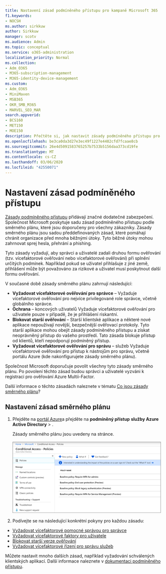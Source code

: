 ```yaml
---
title: Nastavení zásad podmíněného přístupu pro kampaně Microsoft 365
f1.keywords:
- NOCSH
ms.author: sirkkuw
author: Sirkkuw
manager: scotv
ms.audience: Admin
ms.topic: conceptual
ms.service: o365-administration
localization_priority: Normal
ms.collection:
- Adm_O365
- M365-subscription-management
- M365-identity-device-management
ms.custom:
- Adm_O365
- MiniMaven
- MSB365
- OKR_SMB_M365
- MARVEL_SEO_MAR
search.appverid:
- BCS160
- MET150
- MOE150
description: Přečtěte si, jak nastavit zásady podmíněného přístupu pro kampaně Microsoft 365, abyste přidali podstatné další zabezpečení.
ms.openlocfilehash: be3ca0da3d27e3ec49f1227e4482cfd7fcaae8cb
ms.sourcegitcommit: 26e4d5091583765257b7533b5156daa373cd19fe
ms.translationtype: MT
ms.contentlocale: cs-CZ
ms.lasthandoff: 03/06/2020
ms.locfileid: "42550071"
---
```

# <a name="set-up-conditional-access-policies"></a>Nastavení zásad podmíněného přístupu

[Zásady podmíněného přístupu](https://docs.microsoft.com/azure/active-directory/conditional-access/overview) přidávají značné dodatečné zabezpečení. Společnost Microsoft poskytuje sadu zásad podmíněného přístupu podle směrného plánu, které jsou doporučeny pro všechny zákazníky. Zásady směrného plánu jsou sadou předdefinovaných zásad, které pomáhají chránit organizace před mnoha běžnými útoky. Tyto běžné útoky mohou zahrnovat sprej hesla, přehrání a phishing.

Tyto zásady vyžadují, aby správci a uživatelé zadali druhou formu ověřování (tzv. vícefaktorové ověřování nebo vícefaktorové ověřování) při splnění určitých podmínek. Například pokud se uživatel přihlašuje z jiné země, přihlášení může být považováno za rizikové a uživatel musí poskytnout další formu ověřování. 

V současné době zásady směrného plánu zahrnují následující:
- **Vyžadovat vícefaktorové ověřování pro správce** &ndash; Vyžaduje vícefaktorové ověřování pro nejvíce privilegované role správce, včetně globálního správce.
- **Ochrana** &ndash; koncových uživatelů Vyžaduje vícefaktorové ověřování pro uživatele pouze v případě, že je přihlášení riskantní. 
- **Blokovat starší ověřování** &ndash; Starší klientské aplikace a některé nové aplikace nepoužívají novější, bezpečnější ověřovací protokoly. Tyto starší aplikace mohou obejít zásady podmíněného přístupu a získat neoprávněný přístup do vašeho prostředí. Tato zásada blokuje přístup od klientů, kteří nepodporují podmíněný přístup. 
- **Vyžadovat vícefaktorové ověřování pro správu** &ndash; služeb Vyžaduje vícefaktorové ověřování pro přístup k nástrojům pro správu, včetně portálu Azure (kde nakonfigurujete zásady směrného plánu). 

Společnost Microsoft doporučuje povolit všechny tyto zásady směrného plánu. Po povolení těchto zásad budou správci a uživatelé vyzváni k registraci pro ověřování Azure Multii-Factor.

Další informace o těchto zásadách naleznete v tématu [Co jsou zásady směrného plánu](https://docs.microsoft.com/azure/active-directory/conditional-access/concept-baseline-protection)?


## <a name="set-up-baseline-policies"></a>Nastavení zásad směrného plánu

1. Přejděte na [portál Azure](https://portal.azure.com)a přejděte na **podmíněný přístup** **služby Azure Active Directory** \> .
    
    Zásady směrného plánu jsou uvedeny na stránce. <br/> <br/>
    ![Stránka se seznamem zásad směrného plánu pro podmíněný přístup.](../media/baslinepolicies.png)
1. Podívejte se na následující konkrétní pokyny pro každou zásadu:

  - [Vyžadovat vícefaktorové pomocné správou pro správce](https://docs.microsoft.com/azure/active-directory/conditional-access/howto-baseline-protect-administrators)
- [Vyžadovat vícefaktorové faktory pro uživatele](https://docs.microsoft.com/azure/active-directory/conditional-access/howto-baseline-protect-end-users)  
 - [Blokovat starší verze ověřování](https://docs.microsoft.com/azure/active-directory/conditional-access/howto-baseline-protect-legacy-auth)
  - [Vyžadovat vícefaktorové řízení pro správu služeb](https://docs.microsoft.com/azure/active-directory/conditional-access/howto-baseline-protect-azure)

Můžete nastavit mnoho dalších zásad, například vyžadování schválených klientských aplikací. Další informace naleznete v [dokumentaci podmíněného přístupu](https://docs.microsoft.com/azure/active-directory/conditional-access/).
